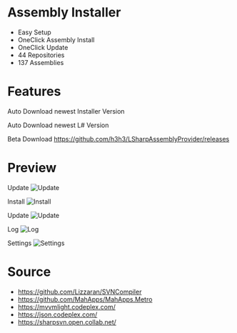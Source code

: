Assembly Installer
======================
 - Easy Setup
 - OneClick Assembly Install
 - OneClick Update
 - 44  Repositories
 - 137 Assemblies

Features
======================
Auto Download newest Installer Version

Auto Download newest L# Version

Beta Download https://github.com/h3h3/LSharpAssemblyProvider/releases

Preview
======================

Update
![Update](http://i.imgur.com/29dGPtt.png)

Install
![Install](http://i.imgur.com/WaxOlP2.png)


Update
![Update](http://i.imgur.com/SEuaCsT.png)


Log
![Log](http://i.imgur.com/ExQoUm4.png)


Settings
![Settings](http://i.imgur.com/w4TKRVG.png)


Source
======================
 - https://github.com/Lizzaran/SVNCompiler
 - https://github.com/MahApps/MahApps.Metro
 - https://mvvmlight.codeplex.com/
 - https://json.codeplex.com/
 - https://sharpsvn.open.collab.net/
